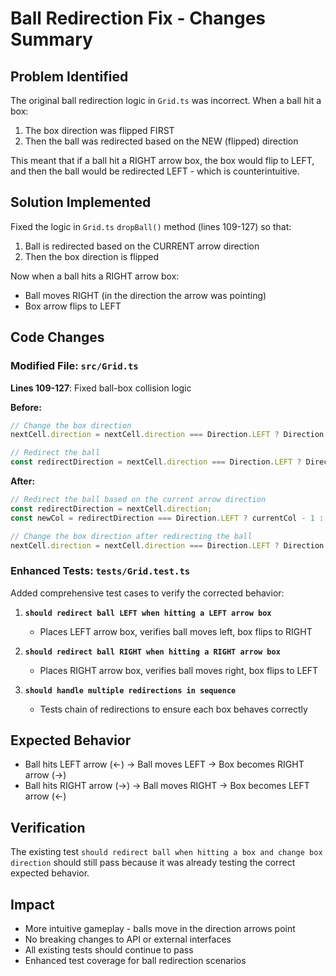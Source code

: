 # Ball Redirection Fix - Changes Summary

## Problem Identified
The original ball redirection logic in `Grid.ts` was incorrect. When a ball hit a box:
1. The box direction was flipped FIRST
2. Then the ball was redirected based on the NEW (flipped) direction

This meant that if a ball hit a RIGHT arrow box, the box would flip to LEFT, and then the ball would be redirected LEFT - which is counterintuitive.

## Solution Implemented
Fixed the logic in `Grid.ts` `dropBall()` method (lines 109-127) so that:
1. Ball is redirected based on the CURRENT arrow direction
2. Then the box direction is flipped

Now when a ball hits a RIGHT arrow box:
- Ball moves RIGHT (in the direction the arrow was pointing)
- Box arrow flips to LEFT

## Code Changes

### Modified File: `src/Grid.ts`
**Lines 109-127**: Fixed ball-box collision logic

**Before:**
```typescript
// Change the box direction
nextCell.direction = nextCell.direction === Direction.LEFT ? Direction.RIGHT : Direction.LEFT;

// Redirect the ball
const redirectDirection = nextCell.direction === Direction.LEFT ? Direction.RIGHT : Direction.LEFT;
```

**After:**
```typescript
// Redirect the ball based on the current arrow direction
const redirectDirection = nextCell.direction;
const newCol = redirectDirection === Direction.LEFT ? currentCol - 1 : currentCol + 1;

// Change the box direction after redirecting the ball
nextCell.direction = nextCell.direction === Direction.LEFT ? Direction.RIGHT : Direction.LEFT;
```

### Enhanced Tests: `tests/Grid.test.ts`
Added comprehensive test cases to verify the corrected behavior:

1. **`should redirect ball LEFT when hitting a LEFT arrow box`**
   - Places LEFT arrow box, verifies ball moves left, box flips to RIGHT

2. **`should redirect ball RIGHT when hitting a RIGHT arrow box`**
   - Places RIGHT arrow box, verifies ball moves right, box flips to LEFT

3. **`should handle multiple redirections in sequence`**
   - Tests chain of redirections to ensure each box behaves correctly

## Expected Behavior
- Ball hits LEFT arrow (←) → Ball moves LEFT → Box becomes RIGHT arrow (→)
- Ball hits RIGHT arrow (→) → Ball moves RIGHT → Box becomes LEFT arrow (←)

## Verification
The existing test `should redirect ball when hitting a box and change box direction` should still pass because it was already testing the correct expected behavior.

## Impact
- More intuitive gameplay - balls move in the direction arrows point
- No breaking changes to API or external interfaces
- All existing tests should continue to pass
- Enhanced test coverage for ball redirection scenarios